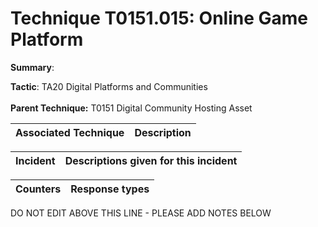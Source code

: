 # Technique T0151.015: Online Game Platform

**Summary**: 

**Tactic**: TA20 Digital Platforms and Communities <br><br>**Parent Technique:** T0151 Digital Community Hosting Asset


| Associated Technique | Description |
| --------- | ------------------------- |



| Incident | Descriptions given for this incident |
| -------- | -------------------- |



| Counters | Response types |
| -------- | -------------- |


DO NOT EDIT ABOVE THIS LINE - PLEASE ADD NOTES BELOW